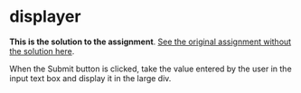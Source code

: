 # displayer

**This is the solution to the assignment**. [See the original assignment
without the solution here][master].

When the Submit button is clicked, take the value entered by the user in the
input text box and display it in the large div.

[master]: https://github.com/thoughtworks-jumpstart/displayer
